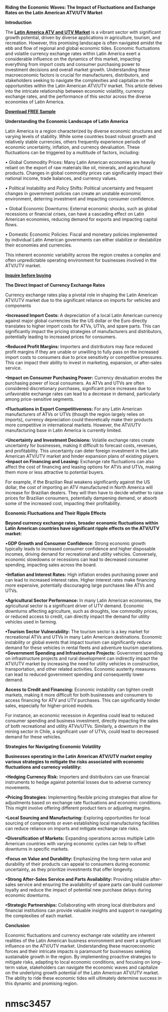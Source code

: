 **Riding the Economic Waves: The Impact of Fluctuations and Exchange Rates on the Latin American ATV/UTV Market**

**Introduction**

The **[Latin America ATV and UTV Market](https://www.nextmsc.com/report/latin-america-atv-and-utv-market)** is a vibrant sector with significant growth potential, driven by diverse applications in agriculture, tourism, and recreation. However, this promising landscape is often navigated amidst the ebb and flow of regional and global economic tides. Economic fluctuations and volatile currency exchange rates within Latin America exert a considerable influence on the dynamics of this market, impacting everything from import costs and consumer purchasing power to investment decisions and overall market growth. Understanding these macroeconomic factors is crucial for manufacturers, distributors, and stakeholders seeking to navigate the complexities and capitalize on the opportunities within the Latin American ATV/UTV market. This article delves into the intricate relationship between economic volatility, currency exchange rates, and the performance of this sector across the diverse economies of Latin America.   

**[Download FREE Sample](https://www.nextmsc.com/latin-america-atv-and-utv-market/request-sample)**

**Understanding the Economic Landscape of Latin America**

Latin America is a region characterized by diverse economic structures and varying levels of stability. While some countries boast robust growth and relatively stable currencies, others frequently experience periods of economic uncertainty, inflation, and currency devaluation. These fluctuations can be triggered by a multitude of factors, including:   

•	Global Commodity Prices: Many Latin American economies are heavily reliant on the export of raw materials like oil, minerals, and agricultural products. Changes in global commodity prices can significantly impact their national income, trade balances, and currency values.   

•	Political Instability and Policy Shifts: Political uncertainty and frequent changes in government policies can create an unstable economic environment, deterring investment and impacting consumer confidence.

•	Global Economic Downturns: External economic shocks, such as global recessions or financial crises, can have a cascading effect on Latin American economies, reducing demand for exports and impacting capital flows.

•	Domestic Economic Policies: Fiscal and monetary policies implemented by individual Latin American governments can either stabilize or destabilize their economies and currencies.

This inherent economic variability across the region creates a complex and often unpredictable operating environment for businesses involved in the ATV/UTV market.

**[Inquire before buying](https://www.nextmsc.com/latin-america-atv-and-utv-market/inquire-before-buying)**

**The Direct Impact of Currency Exchange Rates**

Currency exchange rates play a pivotal role in shaping the Latin American ATV/UTV market due to the significant reliance on imports for vehicles and components   

**•Increased Import Costs:** A depreciation of a local Latin American currency against major global currencies like the US dollar or the Euro directly translates to higher import costs for ATVs, UTVs, and spare parts. This can significantly impact the pricing strategies of manufacturers and distributors, potentially leading to increased prices for consumers.

**•Reduced Profit Margins:** Importers and distributors may face reduced profit margins if they are unable or unwilling to fully pass on the increased import costs to consumers due to price sensitivity or competitive pressures. This can impact their ability to invest in marketing, expansion, or after-sales service.

**•Impact on Consumer Purchasing Power:** Currency devaluation erodes the purchasing power of local consumers. As ATVs and UTVs are often considered discretionary purchases, significant price increases due to unfavorable exchange rates can lead to a decrease in demand, particularly among price-sensitive segments.   

**•Fluctuations in Export Competitiveness:** For any Latin American manufacturers of ATVs or UTVs (though the region largely relies on imports), currency depreciation could theoretically make their products more competitive in international markets. However, the ATV/UTV manufacturing base in Latin America is currently limited.

**•Uncertainty and Investment Decisions:** Volatile exchange rates create uncertainty for businesses, making it difficult to forecast costs, revenues, and profitability. This uncertainty can deter foreign investment in the Latin American ATV/UTV market and hinder expansion plans of existing players.   
**•Impact on Financing and Leasing:** Exchange rate fluctuations can also affect the cost of financing and leasing options for ATVs and UTVs, making them more or less attractive to potential buyers.

For example, if the Brazilian Real weakens significantly against the US dollar, the cost of importing an ATV manufactured in North America will increase for Brazilian dealers. They will then have to decide whether to raise prices for Brazilian consumers, potentially dampening demand, or absorb some of the increased cost, impacting their profitability.

**Economic Fluctuations and Their Ripple Effects**

**Beyond currency exchange rates, broader economic fluctuations within Latin American countries have significant ripple effects on the ATV/UTV market:**

•**GDP Growth and Consumer Confidence**: Strong economic growth typically leads to increased consumer confidence and higher disposable incomes, driving demand for recreational and utility vehicles. Conversely, economic slowdowns or recessions can lead to decreased consumer spending, impacting sales across the board.   

**•Inflation and Interest Rates:** High inflation erodes purchasing power and can lead to increased interest rates. Higher interest rates make financing more expensive, potentially discouraging large purchases like ATVs and UTVs.  

**•Agricultural Sector Performance:** In many Latin American economies, the agricultural sector is a significant driver of UTV demand. Economic downturns affecting agriculture, such as droughts, low commodity prices, or reduced access to credit, can directly impact the demand for utility vehicles used in farming.   

**•Tourism Sector Vulnerability:** The tourism sector is a key market for recreational ATVs and UTVs in many Latin American destinations. Economic instability or global events that impact tourism can significantly reduce demand for these vehicles in rental fleets and adventure tourism operations.   
**•Government Spending and Infrastructure Projects:** Government spending on infrastructure projects and rural development can indirectly impact the ATV/UTV market by increasing the need for utility vehicles in construction, transportation, and other related activities. Economic austerity measures can lead to reduced government spending and consequently lower demand.  

**Access to Credit and Financing:** Economic instability can tighten credit markets, making it more difficult for both businesses and consumers to access financing for ATV and UTV purchases. This can significantly hinder sales, especially for higher-priced models.   

For instance, an economic recession in Argentina could lead to reduced consumer spending and business investment, directly impacting the sales of both recreational and utility ATVs/UTVs. Similarly, a downturn in the mining sector in Chile, a significant user of UTVs, could lead to decreased demand for these vehicles.

**Strategies for Navigating Economic Volatility**

**Businesses operating in the Latin American ATV/UTV market employ various strategies to mitigate the risks associated with economic fluctuations and currency volatility:**

**•Hedging Currency Risk:** Importers and distributors can use financial instruments to hedge against potential losses due to adverse currency movements.

**•Pricing Strategies:** Implementing flexible pricing strategies that allow for adjustments based on exchange rate fluctuations and economic conditions. This might involve offering different product tiers or adjusting margins.   

**•Local Sourcing and Manufacturing:** Exploring opportunities for local sourcing of components or even establishing local manufacturing facilities can reduce reliance on imports and mitigate exchange rate risks.

**•Diversification of Markets:** Expanding operations across multiple Latin American countries with varying economic cycles can help to offset downturns in specific markets.   

**•Focus on Value and Durability:** Emphasizing the long-term value and durability of their products can appeal to consumers during economic uncertainty, as they prioritize investments that offer longevity.

**•Strong After-Sales Service and Parts Availability:** Providing reliable after-sales service and ensuring the availability of spare parts can build customer loyalty and reduce the impact of potential new purchase delays during economic downturns.

**•Strategic Partnerships:** Collaborating with strong local distributors and financial institutions can provide valuable insights and support in navigating the complexities of each market.

**Conclusion**

Economic fluctuations and currency exchange rate volatility are inherent realities of the Latin American business environment and exert a significant influence on the ATV/UTV market. Understanding these macroeconomic forces and their intricate impacts is paramount for businesses seeking sustainable growth in the region. By implementing proactive strategies to mitigate risks, adapting to local economic conditions, and focusing on long-term value, stakeholders can navigate the economic waves and capitalize on the underlying growth potential of the Latin American ATV/UTV market. The ability to ride these economic tides will ultimately determine success in this dynamic and promising region.
# nmsc3457
